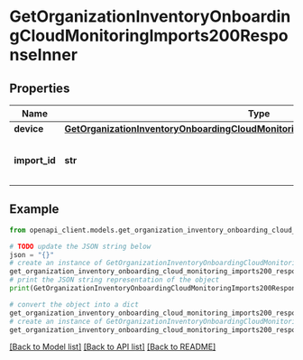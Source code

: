# GetOrganizationInventoryOnboardingCloudMonitoringImports200ResponseInner


## Properties

Name | Type | Description | Notes
------------ | ------------- | ------------- | -------------
**device** | [**GetOrganizationInventoryOnboardingCloudMonitoringImports200ResponseInnerDevice**](GetOrganizationInventoryOnboardingCloudMonitoringImports200ResponseInnerDevice.md) |  | [optional] 
**import_id** | **str** | Database ID for the new entity entry. | [optional] 

## Example

```python
from openapi_client.models.get_organization_inventory_onboarding_cloud_monitoring_imports200_response_inner import GetOrganizationInventoryOnboardingCloudMonitoringImports200ResponseInner

# TODO update the JSON string below
json = "{}"
# create an instance of GetOrganizationInventoryOnboardingCloudMonitoringImports200ResponseInner from a JSON string
get_organization_inventory_onboarding_cloud_monitoring_imports200_response_inner_instance = GetOrganizationInventoryOnboardingCloudMonitoringImports200ResponseInner.from_json(json)
# print the JSON string representation of the object
print(GetOrganizationInventoryOnboardingCloudMonitoringImports200ResponseInner.to_json())

# convert the object into a dict
get_organization_inventory_onboarding_cloud_monitoring_imports200_response_inner_dict = get_organization_inventory_onboarding_cloud_monitoring_imports200_response_inner_instance.to_dict()
# create an instance of GetOrganizationInventoryOnboardingCloudMonitoringImports200ResponseInner from a dict
get_organization_inventory_onboarding_cloud_monitoring_imports200_response_inner_from_dict = GetOrganizationInventoryOnboardingCloudMonitoringImports200ResponseInner.from_dict(get_organization_inventory_onboarding_cloud_monitoring_imports200_response_inner_dict)
```
[[Back to Model list]](../README.md#documentation-for-models) [[Back to API list]](../README.md#documentation-for-api-endpoints) [[Back to README]](../README.md)


